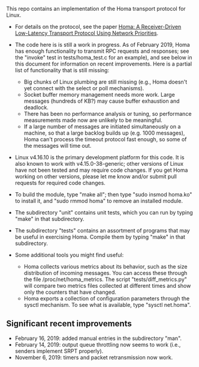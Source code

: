 This repo contains an implementation of the Homa transport protocol for Linux.

- For details on the protocol, see the paper [Homa: A Receiver-Driven Low-Latency
  Transport Protocol Using Network Priorities](https://dl.acm.org/citation.cfm?id=3230564).

- The code here is is still a work in progress. As of February 2019, Homa
  has enough functionality to transmit RPC requests and responses; see
  the "invoke" test in tests/homa_test.c for an example), and see below in
  this document for information on recent improvements.
  Here is a partial list of functionality that is still missing:
  - Big chunks of Linux plumbing are still missing (e.g., Homa doesn't yet
    connect with the select or poll mechanisms).
  - Socket buffer memory management needs more work. Large
    messages (hundreds of KB?) may cause buffer exhaustion and deadlock.
  - There has been no performance analysis or tuning, so performance
    measurements made now are unlikely to be meaningful.
  - If a large number of messages are initiated simultaneously on a machine,
    so that a large backlog builds up (e.g. 1000 messages), Homa can't
    process the timeout protocol fast enough, so some of the messages will
    time out.

- Linux v4.16.10 is the primary development platform for this code. It is also
  known to work with v4.15.0-38-generic;  other versions of Linux have not been
  tested and may require code changes. If you get Homa working on other versions,
  please let me know and/or submit pull requests for required code changes.

- To build the module, type "make all"; then type "sudo insmod homa.ko" to install
  it, and "sudo rmmod homa" to remove an installed module.

- The subdirectory "unit" contains unit tests, which you can run by typing
  "make" in that subdirectory.
  
- The subdirectory "tests" contains an assortment of programs that may be
  useful in exercising Homa. Compile them by typing "make" in that
  subdirectory.
  
 - Some additional tools you might find useful:
   - Homa collects various metrics about its behavior, such as the size
     distribution of incoming messages. You can access these through the
     file /proc/net/homa_metrics. The script "tests/diff_metrics.py"
     will compare two metrics files collected at different times and
     show only the counters that have changed.
   - Homa exports a collection of configuration parameters through the
     sysctl mechanism. To see what is available, type "sysctl net.homa".
     
## Significant recent improvements
- February 16, 2019: added manual entries in the subdirectory "man".
- February 14, 2019: output queue throttling now seems to work (i.e., senders
  implement SRPT properly).
- November 6, 2019: timers and packet retransmission now work.
